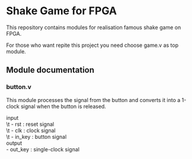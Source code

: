 # Shake Game for FPGA

This repository contains modules for realisation famous shake game on FPGA.

For those who want repite this project you need choose game.v as top module.

## Module documentation

### button.v
This module processes the signal from the button and converts it into a 1-clock signal when the button is released.

input <br/>
\t - rst : reset signal <br/>
\t - clk : clock signal <br/>
\t - in_key : button signal <br/>
output <br/>
	- out_key : single-clock signal <br/>


